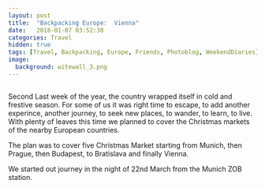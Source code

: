 ```yaml
---
layout: post
title:  "Backpacking Europe:  Vienna"
date:   2018-01-07 03:52:38
categories: Travel
hidden: true
tags: [Travel, Backpacking, Europe, Friends, Photoblog, WeekendDiaries]
image:
  background: witewall_3.png
---
```

<img src="https://i.imgur.com/dZdR2Y2.jpg" alt="">

Second Last week of the year, the country wrapped itself in cold and frestive season. For some of us it was right time to escape, to add another experince, another journey, to seek new places, to wander, to learn, to live. With plenty of leaves this time we  planned to cover the Christmas markets of the nearby European countries.

The plan was to cover five Christmas Market starting from Munich, then Prague, then Budapest, to Bratislava and finally Vienna.

We started out journey in the night of 22nd March from the Munich ZOB station. 
